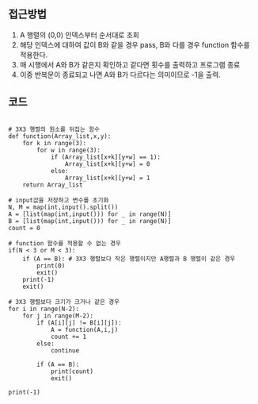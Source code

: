 ## 접근방법
1. A 행렬의 (0,0) 인덱스부터 순서대로 조회
2. 해당 인덱스에 대하여 값이 B와 같을 경우 pass, B와 다를 경우 function 함수를 적용한다.
3. 매 시행에서 A와 B가 같은지 확인하고 같다면 횟수를 출력하고 프로그램 종료
4. 이중 반복문이 종료되고 나면 A와 B가 다르다는 의미이므로 -1을 출력.


## 코드
<pre><code>
# 3X3 행렬의 원소를 뒤집는 함수
def function(Array_list,x,y):
    for k in range(3):
        for w in range(3):
            if (Array_list[x+k][y+w] == 1):
                Array_list[x+k][y+w] = 0
            else:
                Array_list[x+k][y+w] = 1
    return Array_list

# input값을 저장하고 변수를 초기화
N, M = map(int,input().split())
A = [list(map(int,input())) for _ in range(N)]
B = [list(map(int,input())) for _ in range(N)]
count = 0

# function 함수를 적용할 수 없는 경우
if(N < 3 or M < 3):
    if (A == B): # 3X3 행렬보다 작은 행렬이지만 A행렬과 B 행렬이 같은 경우
        print(0)
        exit()
    print(-1)
    exit()

# 3X3 행렬보다 크기가 크거나 같은 경우
for i in range(N-2):
    for j in range(M-2):
        if (A[i][j] != B[i][j]):
            A = function(A,i,j)
            count += 1
        else:
            continue

        if (A == B):
            print(count)
            exit()

print(-1)
</code></pre>

